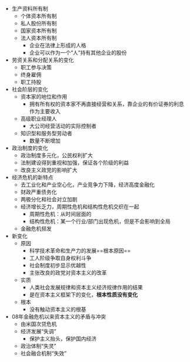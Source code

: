 - 生产资料所有制
	- 个体资本所有制
	- 私人股份所有制
	- 国家资本所有制
	- 法人资本所有制
		- 企业在法律上形成的人格
		- 企业可以作为一个“人”持有其他企业的股份
- 劳资关系和分配关系的变化
	- 职工参与决策
	- 终身雇佣
	- 职工持股
- 社会阶层的变化
	- 资本家的地位和作用
		- 拥有所有权的资本家不再直接经营和关系，靠企业的有价证券的利息作为主要收入
	- 高级职业经理人
		- 大公司经营活动的实际控制者
	- 知识型和服务型劳动者
		- 数量不断增加
- 政治制度的变化
	- 政治制度多元化，公民权利扩大
	- 法制建设得到重视和加强，保证各个阶级的利益
	- 改良主义政党的影响扩大
- 经济危机的新特点
	- 去工业化和产业空心化，产业竞争力下降，经济高度金融化
	- 财政严重债务化
	- 两极分化和社会对立加剧
	- 经济增长乏力，周期性危机和结构性危机交织在一起
		- 周期性危机：从时间层面的
		- 结构性危机：某一个行业/部门出现危机，但是不会影响到全局
	- 金融危机频发
- 新变化
	- 原因
		- 科学技术革命和生产力的发展==根本原因==
		- 工人阶级争取自身权利斗争
		- 社会制度初步显示优越性
		- 主张改良的政党对资本主义的改革
	- 实质
		- 人类社会发展规律和资本主义经济规律作用的结果
		- 是在资本主义框架下的变化，**根本性质没有变化**
	- 根本
		- 没有触动资本主义的根基
- 08年金融危机以来资本主义的矛盾与冲突
	- 由米国次贷危机
	- 经济发展“失调”
		- 保护主义抬头，保护国内经济
	- 政治体制“失灵”
	- 社会融合机制“失效”